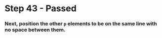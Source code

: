 # Step 43 - Passed

### Next, position the other `p` elements to be on the same line with no space between them.